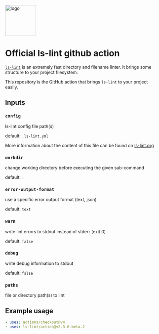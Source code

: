 <img width="100" src="https://raw.githubusercontent.com/loeffel-io/ls-lint/master/assets/logo/ls-lint.png" alt="logo">

# Official ls-lint github action

[`ls-lint`](https://github.com/loeffel-io/ls-lint) is an extremely fast directory and filename linter. It brings some
structure to your project filesystem.

This repository is the GitHub action that brings `ls-lint` to your project easily.

## Inputs

### `config`

ls-lint config file path(s)

default: `.ls-lint.yml`

More information about the content of this file can be found on [ls-lint.org](https://ls-lint.org/)

### `workdir`

change working directory before executing the given sub-command

default: `.`

### `error-output-format`

use a specific error output format (text, json)

default: `text`

### `warn`

write lint errors to stdout instead of stderr (exit 0)

default: `false`

### `debug`

write debug information to stdout

default: `false`

### `paths`

file or directory path(s) to lint

## Example usage

```yaml
- uses: actions/checkout@v4
- uses: ls-lint/action@v2.3.0-beta.2
```

